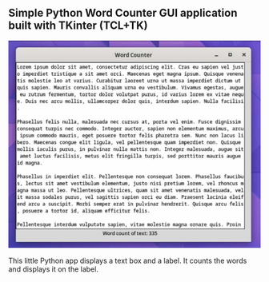 Simple Python Word Counter GUI application built with TKinter (TCL+TK)
---

![screenshot](screenshot.jpg)

This little Python app displays a text box and a label. It counts the words and displays it on the label.
